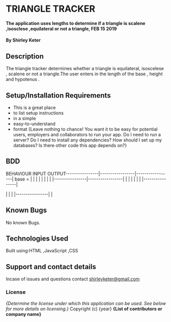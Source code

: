 # TRIANGLE TRACKER
#### The application uses lengths to determine if a triangle is scalene ,isosclese ,equilateral or not a triangle, FEB 15 2019
#### By **Shirley Keter**
## Description
The triangle tracker determines whether a triangle is equilateral, isoscelese , scalene or not a triangle.The user enters in the length of the base , height and hypotenus .

## Setup/Installation Requirements
* This is a great place
* to list setup instructions
* in a simple
* easy-to-understand
* format
{Leave nothing to chance! You want it to be easy for potential users, employers and collaborators to run your app. Do I need to run a server? Do I need to install any dependencies? How should I set up my databases? Is there other code this app depends on?}
## BDD

  BEHAVIOUR         INPUT               OUTPUT----------------|-----------------|-----------------|
base =           |                 |                 |
                 |                 |                 |
                 |                 |
|----------------|-----------------|
|                |                 |
|                |                 |
|----------------|

|
|                |
|----------------|
|





## Known Bugs
No known Bugs.
## Technologies Used
Built using:HTML ,JavaScript ,CSS
## Support and contact details
Incase of issues and questions contact shirleyketer@gmail.com
### License
*{Determine the license under which this application can be used.  See below for more details on licensing.}*
Copyright (c) {year} **{List of contributors or company name}**
